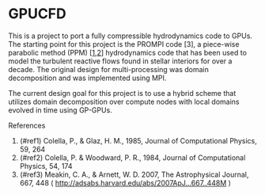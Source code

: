 # GPUCFD

This is a project to port a fully compressible hydrodynamics code to GPUs. The starting point for this project is the PROMPI code [3], a piece-wise parabolic method (PPM) [<a href="ref1">1</a>,<a href="ref2">2</a>] hydrodynamics code that has been used to model the turbulent reactive flows found in stellar interiors for over a decade. The original design for multi-processing was domain decomposition and was implemented using MPI.  

The current design goal for this project is to use a hybrid scheme that utilizes domain decomposition over compute nodes with local domains evolved in time using GP-GPUs.

References

1. (#ref1) Colella, P., & Glaz, H. M., 1985, Journal of Computational Physics, 59, 264 
2. (#ref2) Colella, P. & Woodward, P. R., 1984, Journal of Computational Physics, 54, 174 
3. (#ref3) Meakin, C. A., & Arnett, W. D. 2007, The Astrophysical Journal, 667, 448 (  http://adsabs.harvard.edu/abs/2007ApJ...667..448M )
